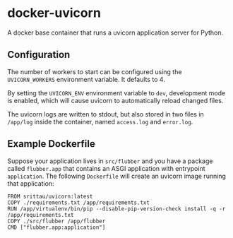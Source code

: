 # docker-uvicorn

A docker base container that runs a uvicorn application server for Python.

## Configuration

The number of workers to start can be configured using the `UVICORN_WORKERS`
environment variable. It defaults to 4.

By setting the `UVICORN_ENV` environment variable to `dev`, development
mode is enabled, which will cause uvicorn to automatically reload changed
files.

The uvicorn logs are written to stdout, but also stored in two files
in `/app/log` inside the container, named `access.log` and `error.log`.

## Example Dockerfile

Suppose your application lives in `src/flubber` and you have a package
called `flubber.app` that contains an ASGI application with entrypoint
`application`. The following `Dockerfile` will create an uvicorn image
running that application:

```
FROM srittau/uvicorn:latest
COPY ./requirements.txt /app/requirements.txt
RUN /app/virtualenv/bin/pip --disable-pip-version-check install -q -r /app/requirements.txt
COPY ./src/flubber /app/flubber
CMD ["flubber.app:application"]
```
